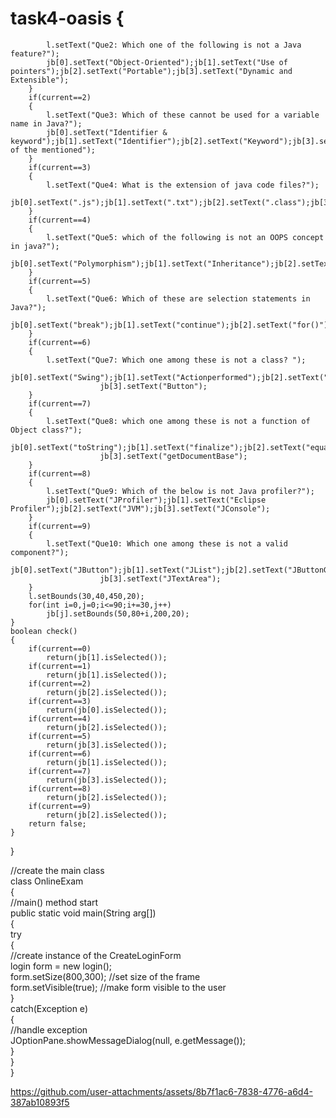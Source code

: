 # task4-oasis        {  
            l.setText("Que2: Which one of the following is not a Java feature?");  
            jb[0].setText("Object-Oriented");jb[1].setText("Use of pointers");jb[2].setText("Portable");jb[3].setText("Dynamic and Extensible");  
        }  
        if(current==2)  
        {  
            l.setText("Que3: Which of these cannot be used for a variable name in Java?");  
            jb[0].setText("Identifier & keyword");jb[1].setText("Identifier");jb[2].setText("Keyword");jb[3].setText("None of the mentioned");  
        }  
        if(current==3)  
        {  
            l.setText("Que4: What is the extension of java code files?");  
            jb[0].setText(".js");jb[1].setText(".txt");jb[2].setText(".class");jb[3].setText(".java");  
        }  
        if(current==4)  
        {  
            l.setText("Que5: which of the following is not an OOPS concept in java?");  
            jb[0].setText("Polymorphism");jb[1].setText("Inheritance");jb[2].setText("Compilation");jb[3].setText("Encapsulation");  
        }  
        if(current==5)  
        {  
            l.setText("Que6: Which of these are selection statements in Java?");  
            jb[0].setText("break");jb[1].setText("continue");jb[2].setText("for()");jb[3].setText("if()");  
        }  
        if(current==6)  
        {  
            l.setText("Que7: Which one among these is not a class? ");  
            jb[0].setText("Swing");jb[1].setText("Actionperformed");jb[2].setText("ActionEvent");  
                        jb[3].setText("Button");  
        }  
        if(current==7)  
        {  
            l.setText("Que8: which one among these is not a function of Object class?");  
            jb[0].setText("toString");jb[1].setText("finalize");jb[2].setText("equals");  
                        jb[3].setText("getDocumentBase");         
        }  
        if(current==8)  
        {  
            l.setText("Que9: Which of the below is not Java profiler?");  
            jb[0].setText("JProfiler");jb[1].setText("Eclipse Profiler");jb[2].setText("JVM");jb[3].setText("JConsole");  
        }  
        if(current==9)  
        {  
            l.setText("Que10: Which one among these is not a valid component?");  
            jb[0].setText("JButton");jb[1].setText("JList");jb[2].setText("JButtonGroup");  
                        jb[3].setText("JTextArea");  
        }  
        l.setBounds(30,40,450,20);  
        for(int i=0,j=0;i<=90;i+=30,j++)  
            jb[j].setBounds(50,80+i,200,20);  
    }  
    boolean check()  
    {  
        if(current==0)  
            return(jb[1].isSelected());  
        if(current==1)  
            return(jb[1].isSelected());  
        if(current==2)  
            return(jb[2].isSelected());  
        if(current==3)  
            return(jb[0].isSelected());  
        if(current==4)  
            return(jb[2].isSelected());  
        if(current==5)  
            return(jb[3].isSelected());  
        if(current==6)  
            return(jb[1].isSelected());  
        if(current==7)  
            return(jb[3].isSelected());  
        if(current==8)  
            return(jb[2].isSelected());  
        if(current==9)  
            return(jb[2].isSelected());  
        return false;  
    } 
   
    
} 

//create the main class  
class OnlineExam  
{  
    //main() method start  
    public static void main(String arg[])  
    {  
        try  
        {  
            //create instance of the CreateLoginForm  
            login form = new login();  
            form.setSize(800,300);  //set size of the frame  
            form.setVisible(true);  //make form visible to the user  
        }  
        catch(Exception e)  
        {     
            //handle exception   
            JOptionPane.showMessageDialog(null, e.getMessage());  
        }  
    }  
} 

https://github.com/user-attachments/assets/8b7f1ac6-7838-4776-a6d4-387ab10893f5


